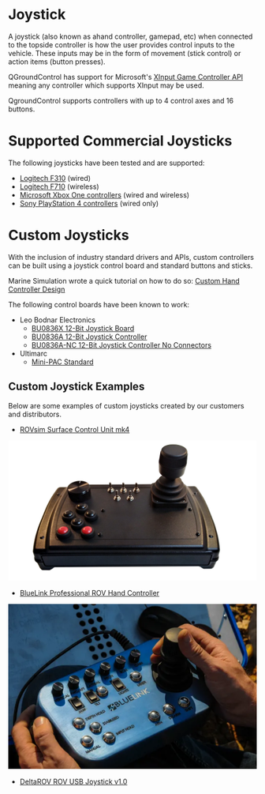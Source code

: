 # Joystick

A joystick (also known as ahand controller, gamepad, etc) when connected to the topside controller is how the user provides control inputs to the vehicle. These inputs may be in the form of movement (stick control) or action items (button presses).

QGroundControl has support for Microsoft's [XInput Game Controller API](https://docs.microsoft.com/en-us/windows/win32/xinput/xinput-game-controller-apis-portal) meaning any controller which supports XInput may be used.

QgroundControl supports controllers with up to 4 control axes and 16 buttons.

# Supported Commercial Joysticks

The following joysticks have been tested and are supported:

* [Logitech F310](https://www.logitechg.com/en-us/products/gamepads/f310-gamepad.940-000110.html) (wired)
* [Logitech F710](https://www.logitechg.com/en-us/products/gamepads/f710-wireless-gamepad.html) (wireless)
* [Microsoft Xbox One controllers](https://www.xbox.com/en-US/accessories/controllers/xbox-black-wireless-controller) (wired and wireless)
* [Sony PlayStation 4 controllers](https://www.playstation.com/en-us/explore/accessories/gaming-controllers/dualshock-4/) (wired only)

# Custom Joysticks

With the inclusion of industry standard drivers and APIs, custom controllers can be built using a joystick control board and standard buttons and sticks. 

Marine Simulation wrote a quick tutorial on how to do so: [Custom Hand Controller Design](http://marinesimulation.com/custom-hand-controller-design/)

The following control boards have been known to work:

* Leo Bodnar Electronics
    * [BU0836X 12-Bit Joystick Board](http://www.leobodnar.com/shop/index.php?main_page=product_info&cPath=94&products_id=180)
    * [BU0836A 12-Bit Joystick Controller](http://www.leobodnar.com/shop/index.php?main_page=product_info&cPath=94&products_id=204)
    * [BU0836A-NC 12-Bit Joystick Controller No Connectors](http://www.leobodnar.com/shop/index.php?main_page=product_info&cPath=94&products_id=219)
* Ultimarc
    * [Mini-PAC Standard](https://www.ultimarc.com/control-interfaces/mini-pac-en/mini-pac/)

## Custom Joystick Examples

Below are some examples of custom joysticks created by our customers and distributors.

* [ROVsim Surface Control Unit mk4](http://marinesimulation.com/rovsim-surface-control-unit/)

<img src="/images/introduction/hardware/hardware-joystick-rovsim.jpg" class="img-responsive img-center" style="max-height:600px;">

* [BlueLink Professional ROV Hand Controller](https://blue-linked.com/bluerov2-store/ols/products/professional-rov-hand-controller-preorder)

<img src="/images/introduction/hardware/hardware-joystick-bluelink.png" class="img-responsive img-center" style="max-height:600px;">

* [DeltaROV ROV USB Joystick v1.0](http://www.deltarov.com/new/product/br2-controller/)
